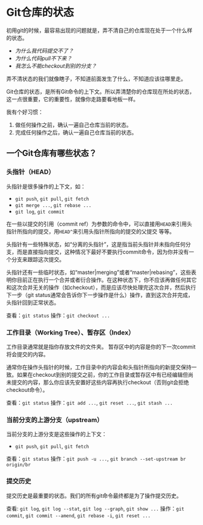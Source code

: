 Git仓库的状态
=============

初用git的时候，最容易出现的问题就是，弄不清自己的仓库现在处于一个什么样的状态。

- *为什么我代码提交不了？*
- *为什么代码pull不下来？*
- *我怎么不能checkout到别的分支？*

弄不清状态的我们就像瞎子，不知道前面发生了什么，不知道应该往哪里走。

Git仓库的状态，是所有Git命令的上下文。所以弄清楚你的仓库现在所处的状态，这一点很重要，它的重要性，就像你走路要看地板一样。

我有个好习惯：

1. 做任何操作之前，确认一遍自己仓库当前的状态。
2. 完成任何操作之后，确认一遍自己仓库当前的状态。

一个Git仓库有哪些状态？
----------------------

### 头指针（HEAD）

头指针是很多操作的上下文，如：

- `git push`, `git pull`, `git fetch`
- `git merge ...`, `git rebase ...`
- `git log`, `git commit`

在一些以提交的引用（commit ref）为参数的命令中，可以直接用`HEAD`来引用头指针所指向的提交，用`HEAD^`来引用头指针所指向的提交的父提交 等等。

头指针有一些特殊状态，如“分离的头指针”，这是指当前头指针并未指向任何分支，而是直接指向提交，这种情况下最好不要执行commit命令，因为你并没有一个分支来跟踪这次提交。

头指针还有一些临时状态，如“master|merging”或者“master|rebasing”，这些表明你目前正在执行一个合并或者衍合操作。在这种状态下，你不应该再做任何其它和这次合并无关的操作（如checkout），而是应该尽快处理完这次合并，然后执行下一步（git status通常会告诉你下一步操作是什么）操作，直到这次合并完成，头指针回到正常状态。

查看：`git status`
操作：`git checkout ...`

### 工作目录（Working Tree）、暂存区（Index）

工作目录通常就是指你存放文件的文件夹。
暂存区中的内容是你的下一次commit将会提交的内容。

通常你在操作头指针的时候，工作目录中的内容会和头指针所指向的新提交保持一致。如果在checkout到别的提交之前，你的工作目录或暂存区中有已经编辑但尚未提交的内容，那么你应该先安置好这些内容再执行checkout（否则git会拒绝checkout命令）。

查看：`git status`
操作：`git add ...`, `git reset ...`, `git stash ...`

### 当前分支的上游分支（upstream）

当前分支的上游分支是这些操作的上下文：

- `git push`, `git pull`, `git fetch`

查看：`git status`
操作：`git push -u ...`, `git branch --set-upstream br origin/br`

### 提交历史

提交历史是最重要的状态。我们的所有git命令最终都是为了操作提交历史。

查看: `git log`, `git log --stat`, `git log --graph`, `git show ...`
操作：`git commit`, `git commit --amend`, `git rebase -i`, `git reset ...`

